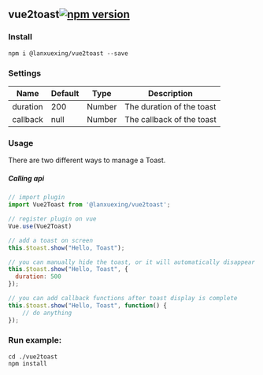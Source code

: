 ## vue2toast[![npm version](https://badge.fury.io/js/%40lanxuexing%2Fvue2toast.svg)](https://badge.fury.io/js/%40lanxuexing%2Fvue2toast)

### Install

`npm i @lanxuexing/vue2toast --save`


### Settings

Name                | Default                  |  Type    | Description
--------------------|--------------------------|----------|---------------------------
duration            | 200                      | Number   | The duration of the toast
callback            | null                     | Number   | The callback of the toast

### Usage

There are two different ways to manage a Toast.

##### **Calling api**

```javascript
// import plugin
import Vue2Toast from '@lanxuexing/vue2toast';

// register plugin on vue
Vue.use(Vue2Toast)

// add a toast on screen
this.$toast.show("Hello, Toast");

// you can manually hide the toast, or it will automatically disappear after a `duration` ms timeout.
this.$toast.show("Hello, Toast", {
  duration: 500
});

// you can add callback functions after toast display is complete
this.$toast.show("Hello, Toast", function() {
    // do anything
});

```

### Run example:

```
cd ./vue2toast
npm install
```
